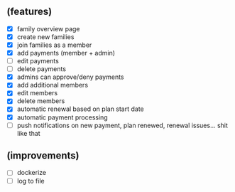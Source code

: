 ## (features)

- [x] family overview page
- [x] create new families
- [x] join families as a member
- [x] add payments (member + admin)
- [ ] edit payments
- [ ] delete payments
- [x] admins can approve/deny payments
- [x] add additional members
- [x] edit members
- [x] delete members
- [x] automatic renewal based on plan start date
- [x] automatic payment processing
- [ ] push notifications on new payment, plan renewed, renewal issues... shit like that

## (improvements)

- [ ] dockerize
- [ ] log to file
